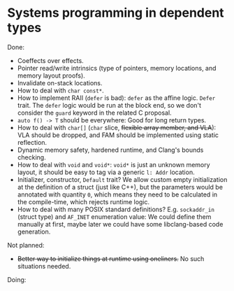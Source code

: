 # Systems programming in dependent types

Done:

* Coeffects over effects.
* Pointer read/write intrinsics (type of pointers, memory locations, and memory layout proofs).
* Invalidate on-stack locations.
* How to deal with `char const*`.
* How to implement RAII (`defer` is bad): `defer` as the affine logic. `Defer` trait. The `defer` logic would be run at
  the block end, so we don't consider the `guard` keyword in the related C proposal.
* `auto f() -> T` should be everywhere: Good for long return types.
* How to deal with `char[]` (`char` slice, ~~flexible array member, and VLA~~): VLA should be dropped, and FAM should be
  implemented using static reflection.
* Dynamic memory safety, hardened runtime, and Clang's bounds checking.
* How to deal with `void` and `void*`: `void*` is just an unknown memory layout, it should be easy to tag via a generic
  `l: Addr` location.
* Initializer, constructor, `Default` trait? We allow custom empty initialization at the definition of a struct (just
  like C++), but the parameters would be annotated with quantity `0`, which means they need to be calculated in the
  compile-time, which rejects runtime logic.
* How to deal with many POSIX standard definitions? E.g. `sockaddr_in` (struct type) and `AF_INET` enumeration value: We
  could define them manually at first, maybe later we could have some libclang-based code generation.

Not planned:

* ~~Better way to initialize things at runtime using oneliners.~~ No such situations needed.

Doing:
